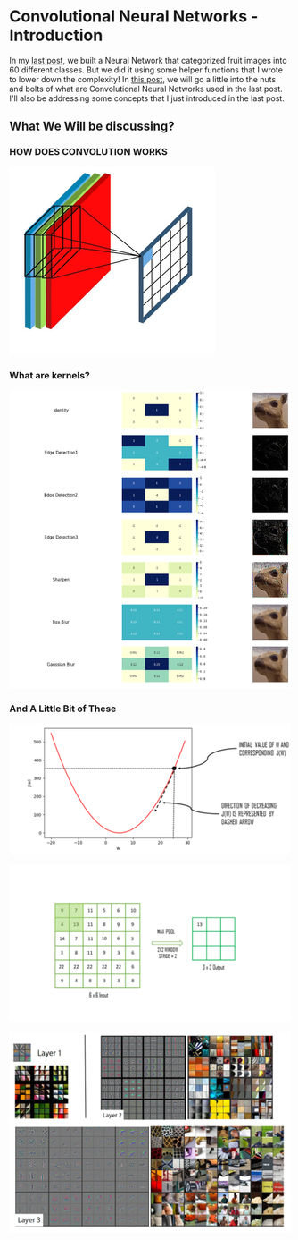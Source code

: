 # Convolutional Neural Networks - Introduction
In my [last post](http://predictiveprogrammer.com/deep-learning-introduction-by-example/), we built a Neural Network that categorized fruit images into 60 different classes. 
But we did it using some helper functions that I wrote to lower down the complexity! 
In [this post](http://predictiveprogrammer.com/convolutional-neural-networks-introduction/), we will go a little into the nuts and bolts of what are Convolutional Neural Networks used in the last post. 
I'll also be addressing some concepts that I just introduced in the last post.

## What We Will be discussing?

### HOW DOES CONVOLUTION WORKS
![](images/convolve.gif)

### What are kernels?
![](images/kernels_plot.png)

### And A Little Bit of These
![](images/w_vs_jw.png)

![](images/maxpool.gif)

![](images/visualize_cnn.png)